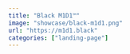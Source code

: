 ```yaml
---
title: "Black M1D1™"
image: "showcase/black-m1d1.png"
url: "https://m1d1.black"
categories: ["landing-page"]
---
```

